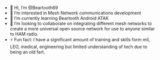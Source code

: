 - 👋 Hi, I’m @Beartooth69
- 👀 I’m interested in Mesh Network communications development
- 🌱 I’m currently learning Beartooth Android ATAK
- 💞️ I’m looking to collaborate on integrating different mesh networks to create a more universal open source network for use to anyone similar to HAM radio.
- ⚡ Fun fact: I have a significant amount of training and skills form mil, LEO, medical, engineering but limited understanding of tech due to being an old fart.

<!---
Beartooth69/Beartooth69 is a ✨ special ✨ repository because its `README.md` (this file) appears on your GitHub profile.
You can click the Preview link to take a look at your changes.
--->
